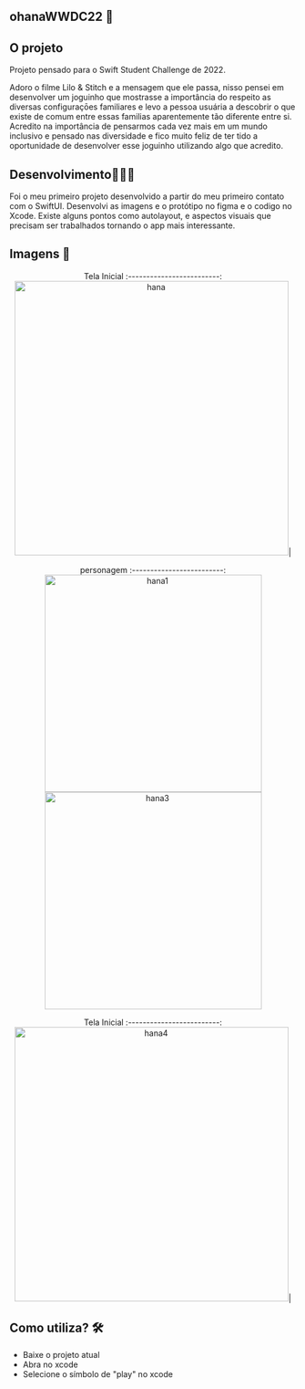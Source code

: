 ## ohanaWWDC22 📌
## O projeto

Projeto pensado para o Swift Student Challenge de 2022.

Adoro o filme Lilo & Stitch e a mensagem que ele passa, nisso pensei em desenvolver um joguinho que mostrasse a importância do respeito as diversas configuraçōes
familiares e levo a pessoa usuária a descobrir o que existe de comum entre essas familias aparentemente tão diferente entre si. Acredito na importância de pensarmos cada vez mais 
em um mundo inclusivo e pensado nas diversidade e fico muito feliz de ter tido a oportunidade de desenvolver esse joguinho utilizando algo que acredito.

## Desenvolvimento👨🏽‍💻
Foi o meu primeiro projeto desenvolvido a partir do meu primeiro contato com o SwiftUI. Desenvolvi as imagens e o protótipo no figma e o codigo no Xcode.
Existe alguns pontos como autolayout, e aspectos visuais que precisam ser trabalhados tornando o app mais interessante.

## Imagens 📸  
<div align = "center">

Tela Inicial 
:-------------------------:
<img width="481" alt="hana" src="https://user-images.githubusercontent.com/74778769/168347738-8dcd0b87-7650-4b8d-878f-dedbafb5c5ee.png">|

</div>

<div align = "center">
  
personagem
:-------------------------:
<img width="381" alt="hana1" src="https://user-images.githubusercontent.com/74778769/168347858-c0d57f6c-6f21-4d54-9343-263875bb9ef0.png"><img width="381" alt="hana3" src="https://user-images.githubusercontent.com/74778769/168347957-3fc26d63-462c-43e2-bbb1-0bef48b79fc2.png">

</div>

<div align = "center">
  
Tela Inicial 
:-------------------------:
<img width="481" alt="hana4" src="https://user-images.githubusercontent.com/74778769/168374241-5b6d9999-7aad-4b00-9445-8f58ef2faaee.png">|

</div>
  
## Como utiliza? 🛠
- Baixe o projeto atual
- Abra no xcode 
- Selecione o símbolo de "play" no xcode
